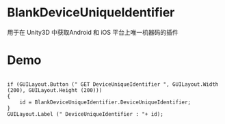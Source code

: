 # BlankDeviceUniqueIdentifier
用于在 Unity3D 中获取Android 和 iOS 平台上唯一机器码的插件

# Demo 

```

if (GUILayout.Button (" GET DeviceUniqueIdentifier ", GUILayout.Width (200), GUILayout.Height (200))) 
{
    id = BlankDeviceUniqueIdentifier.DeviceUniqueIdentifier;
}
GUILayout.Label (" DeviceUniqueIdentifier : "+ id);

```
